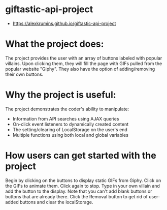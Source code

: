 # giftastic-api-project
- https://alexkrumins.github.io/giftastic-api-project
# What the project does:
The project provides the user with an array of buttons labeled with popular villains.
Upon clicking them, they will fill the page with GIFs pulled from the popular website "Giphy".
They also have the option of adding/removing their own buttons.

# Why the project is useful:
The project demonstrates the coder's ability to manipulate: 
- Information from API searches using AJAX queries
- On-click event listeners to dynamically created content
- The setting/clearing of LocalStorage on the user's end
- Multiple functions using both local and global variables

# How users can get started with the project
Begin by clicking on the buttons to display static GIFs from Giphy. 
Click on the GIFs to animate them. Click again to stop.
Type in your own villain and add the button to the display. Note that you can't add blank buttons or buttons that are already there.
Click the Removal button to get rid of user-added buttons and clear the localStorage.
